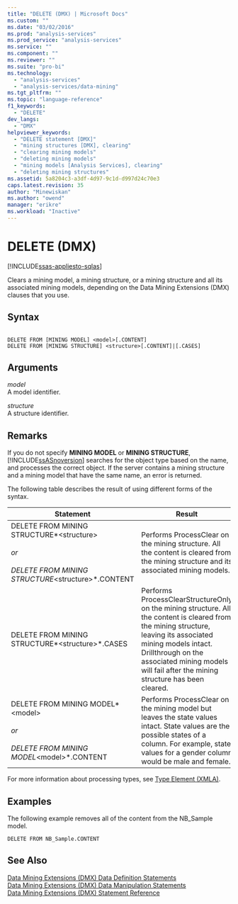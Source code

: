 ```yaml
---
title: "DELETE (DMX) | Microsoft Docs"
ms.custom: ""
ms.date: "03/02/2016"
ms.prod: "analysis-services"
ms.prod_service: "analysis-services"
ms.service: ""
ms.component: ""
ms.reviewer: ""
ms.suite: "pro-bi"
ms.technology: 
  - "analysis-services"
  - "analysis-services/data-mining"
ms.tgt_pltfrm: ""
ms.topic: "language-reference"
f1_keywords: 
  - "DELETE"
dev_langs: 
  - "DMX"
helpviewer_keywords: 
  - "DELETE statement [DMX]"
  - "mining structures [DMX], clearing"
  - "clearing mining models"
  - "deleting mining models"
  - "mining models [Analysis Services], clearing"
  - "deleting mining structures"
ms.assetid: 5a8204c3-a3df-4d97-9c1d-d997d24c70e3
caps.latest.revision: 35
author: "Minewiskan"
ms.author: "owend"
manager: "erikre"
ms.workload: "Inactive"
---
```

# DELETE (DMX)
[!INCLUDE[ssas-appliesto-sqlas](../includes/ssas-appliesto-sqlas.md)]

  Clears a mining model, a mining structure, or a mining structure and all its associated mining models, depending on the Data Mining Extensions (DMX) clauses that you use.  
  
## Syntax  
  
```  
  
DELETE FROM [MINING MODEL] <model>[.CONTENT]  
DELETE FROM [MINING STRUCTURE] <structure>[.CONTENT]|[.CASES]  
```  
  
## Arguments  
 *model*  
 A model identifier.  
  
 *structure*  
 A structure identifier.  
  
## Remarks  
 If you do not specify **MINING MODEL** or **MINING STRUCTURE**, [!INCLUDE[ssASnoversion](../includes/ssasnoversion-md.md)] searches for the object type based on the name, and processes the correct object. If the server contains a mining structure and a mining model that have the same name, an error is returned.  
  
 The following table describes the result of using different forms of the syntax.  
  
|Statement|Result|  
|---------------|------------|  
|DELETE FROM MINING STRUCTURE*\<structure>*<br /><br /> or<br /><br /> DELETE FROM MINING STRUCTURE*\<structure>*.CONTENT|Performs ProcessClear on the mining structure. All the content is cleared from the mining structure and its associated mining models.|  
|DELETE FROM MINING STRUCTURE*\<structure>*.CASES|Performs ProcessClearStructureOnly on the mining structure. All the content is cleared from the mining structure, leaving its associated mining models intact. Drillthrough on the associated mining models will fail after the mining structure has been cleared.|  
|DELETE FROM MINING MODEL*\<model>*<br /><br /> or<br /><br /> DELETE FROM MINING MODEL*\<model>*.CONTENT|Performs ProcessClear on the mining model but leaves the state values intact. State values are the possible states of a column. For example, state values for a gender column would be male and female.|  
  
 For more information about processing types, see [Type Element &#40;XMLA&#41;](../analysis-services/xmla/xml-elements-properties/type-element-xmla.md).  
  
## Examples  
 The following example removes all of the content from the NB_Sample model.  
  
```  
DELETE FROM NB_Sample.CONTENT  
```  
  
## See Also  
 [Data Mining Extensions &#40;DMX&#41; Data Definition Statements](../dmx/dmx-statements-data-definition.md)   
 [Data Mining Extensions &#40;DMX&#41; Data Manipulation Statements](../dmx/dmx-statements-data-manipulation.md)   
 [Data Mining Extensions &#40;DMX&#41; Statement Reference](../dmx/data-mining-extensions-dmx-statements.md)  
  
  
